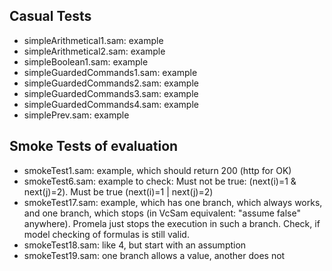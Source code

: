 ## Casual Tests

* simpleArithmetical1.sam: example
* simpleArithmetical2.sam: example
* simpleBoolean1.sam: example
* simpleGuardedCommands1.sam: example
* simpleGuardedCommands2.sam: example
* simpleGuardedCommands3.sam: example
* simpleGuardedCommands4.sam: example
* simplePrev.sam: example


## Smoke Tests of evaluation

* smokeTest1.sam: example, which should return 200 (http for OK)
* smokeTest6.sam: example to check: Must not be true: (next(i)=1 & next(j)=2). Must be true (next(i)=1 | next(j)=2)
* smokeTest17.sam: example, which has one branch, which always works, and one branch, which stops (in VcSam equivalent: "assume false" anywhere). Promela just stops the execution in such a branch. Check, if model checking of formulas is still valid.
* smokeTest18.sam: like 4, but start with an assumption
* smokeTest19.sam: one branch allows a value, another does not